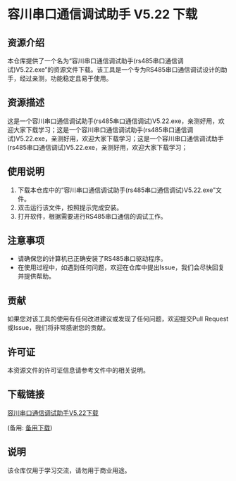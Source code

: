# 容川串口通信调试助手 V5.22 下载

## 资源介绍

本仓库提供了一个名为“容川串口通信调试助手(rs485串口通信调试)V5.22.exe”的资源文件下载。该工具是一个专为RS485串口通信调试设计的助手，经过亲测，功能稳定且易于使用。

## 资源描述

这是一个容川串口通信调试助手(rs485串口通信调试)V5.22.exe，亲测好用，欢迎大家下载学习；这是一个容川串口通信调试助手(rs485串口通信调试)V5.22.exe，亲测好用，欢迎大家下载学习；这是一个容川串口通信调试助手(rs485串口通信调试)V5.22.exe，亲测好用，欢迎大家下载学习；

## 使用说明

1. 下载本仓库中的“容川串口通信调试助手(rs485串口通信调试)V5.22.exe”文件。
2. 双击运行该文件，按照提示完成安装。
3. 打开软件，根据需要进行RS485串口通信的调试工作。

## 注意事项

- 请确保您的计算机已正确安装了RS485串口驱动程序。
- 在使用过程中，如遇到任何问题，欢迎在仓库中提出Issue，我们会尽快回复并提供帮助。

## 贡献

如果您对该工具的使用有任何改进建议或发现了任何问题，欢迎提交Pull Request或Issue，我们将非常感谢您的贡献。

## 许可证

本资源文件的许可证信息请参考文件中的相关说明。

## 下载链接
[容川串口通信调试助手V5.22下载](https://pan.quark.cn/s/4dda530c3f9f) 

(备用: [备用下载](https://pan.baidu.com/s/1vfGPSPV3lbSx9VYEak5X_A?pwd=1234))

## 说明

该仓库仅用于学习交流，请勿用于商业用途。
